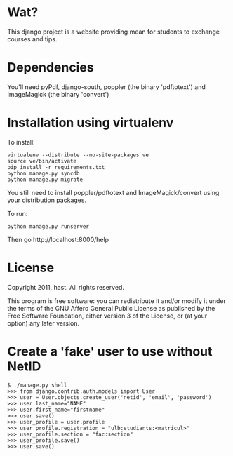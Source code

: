 Wat?
====

This django project is a website providing mean for students to exchange courses and tips.

Dependencies
============

You'll need pyPdf, django-south, poppler (the binary 'pdftotext') and ImageMagick (the binary 'convert')

Installation using virtualenv
=============================

To install:

    virtualenv --distribute --no-site-packages ve
    source ve/bin/activate
    pip install -r requirements.txt
    python manage.py syncdb
    python manage.py migrate

You still need to install poppler/pdftotext and ImageMagick/convert using your distribution packages.

To run:

    python manage.py runserver

Then go http://localhost:8000/help

License
=======

Copyright 2011, hast. All rights reserved.

This program is free software: you can redistribute it and/or modify
it under the terms of the GNU Affero General Public License as
published by the Free Software Foundation, either version 3 of the
License, or (at your option) any later version.

Create a 'fake' user to use without NetID
=========================================
    $ ./manage.py shell
    >>> from django.contrib.auth.models import User
    >>> user = User.objects.create_user('netid', 'email', 'password')
    >>> user.last_name="NAME"
    >>> user.first_name="firstname"
    >>> user.save()
    >>> user_profile = user.profile
    >>> user_profile.registration = "ulb:etudiants:<matricul>"
    >>> user_profile.section = "fac:section"
    >>> user_profile.save()
    >>> user.save()
